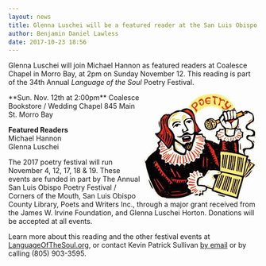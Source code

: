 ```yaml
---
layout: news
title: Glenna Luschei will be a featured reader at the San Luis Obispo Poetry Festival
author: Benjamin Daniel Lawless
date: 2017-10-23 18:56
---
```

Glenna Luschei will join Michael Hannon as featured readers at Coalesce Chapel in Morro Bay, at 2pm on Sunday November 12. This reading is part of the 34th Annual *Language of the Soul* Poetry Festival.

<img style="float:right;" src="/img/news/34th-poetry-festival_20171102.jpg" />
**Sun. Nov. 12th at 2:00pm**  
Coalesce Bookstore / Wedding Chapel  
845 Main St. Morro Bay  

**Featured Readers**  
Michael Hannon  
Glenna Luschei  

The 2017 poetry festival will run November 4, 12, 17, 18 & 19. These events are funded in part by The Annual San Luis Obispo Poetry Festival / Corners of the Mouth, San Luis Obispo County Library, Poets and Writers Inc., through a major grant received from the James W. Irvine Foundation, and Glenna Luschei Horton. Donations will be accepted at all events.

Learn more about this reading and the other festival events at [LanguageOfTheSoul.org](http://www.languageofthesoul.org/slo_poetry/index.html), or contact Kevin Patrick Sullivan [by email](mailto:kpsslopoet@charter.net) or by calling (805) 903-3595.
